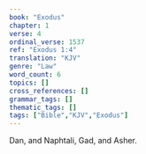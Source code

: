 ```yaml
---
book: "Exodus"
chapter: 1
verse: 4
ordinal_verse: 1537
ref: "Exodus 1:4"
translation: "KJV"
genre: "Law"
word_count: 6
topics: []
cross_references: []
grammar_tags: []
thematic_tags: []
tags: ["Bible","KJV","Exodus"]
---
```

Dan, and Naphtali, Gad, and Asher.
